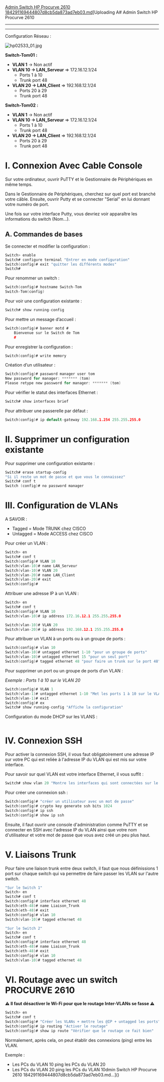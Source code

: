 [Admin Switch HP Procurve 2610 184291169444807d8cb5da873ad7eb03.md](https://github.com/user-attachments/files/19849878/Admin.Switch.HP.Procurve.2610.184291169444807d8cb5da873ad7eb03.md)[Uploading A# Admin Switch HP Procurve 2610

---

---

Configuration Réseau : 

![hp02533_01.jpg](hp02533_01.jpg)

**Switch-Tom01 :** 

- **VLAN 1** → Non actif
- **VLAN 10 → LAN_Serveur** ⇒ 172.16.12.1/24
    - Ports 1 à 10
    - Trunk port 48
- **VLAN 20 → LAN_Client** ⇒ 192.168.12.1/24
    - Ports 20 à 29
    - Trunk port 48

**Switch-Tom02 :** 

- **VLAN 1** → Non actif
- **VLAN 10 → LAN_Serveur** ⇒ 172.16.12.1/24
    - Ports 1 à 10
    - Trunk port 48
- **VLAN 20 → LAN_Client** ⇒ 192.168.12.1/24
    - Ports 20 à 29
    - Trunk port 48

# I. Connexion Avec Cable Console

Sur votre ordinateur, ouvrir PuTTY et le Gestionnaire de Périphériques en même temps.

Dans le Gestionnaire de Périphériques, cherchez sur quel port est branché votre câble. Ensuite, ouvrir Putty et se connecter "Serial" en lui donnant votre numéro de port.

Une fois sur votre interface Putty, vous devriez voir apparaître les informations du switch (Nom…).

## A. Commandes de bases

Se connecter et modifier la configuration : 

```c
Switch> enable
Switch# configure terminal "Entrer en mode configuration"
Switch(config)# exit "quitter les différents modes"
Switch# 
```

Pour renommer un switch : 

```c
Switch(config)# hostname Switch-Tom
Switch-Tom(config)
```

Pour voir une configuration existante :

```c
Switch# show running-config 
```

Pour mettre un message d’accueil :

```c
Switch(config)# banner motd #
	Bienvenue sur le Switch de Tom
	#
```

Pour enregistrer la configuration : 

```c
Switch(config)# write memory
```

Création d’un utilisateur : 

```c
Switch(config)# password manager user tom
New password for manager: ******* (tom)
Please retype new password for manager: ******* (tom)

```

Pour vérifier le statut des interfaces Ethernet : 

```c
Switch# show interfaces brief
```

Pour attribuer une passerelle par défaut : 

```c
Switch(config)# ip default-gateway 192.168.1.254 255.255.255.0
```

# II. Supprimer un configuration existante

Pour supprimer une configuration existante : 

```c
Switch# erase startup-config
"Si il reste un mot de passe et que vous le connaissez"
Switch# conf t
Switch (config)# no password manager
```

# III. Configuration de VLANs

A SAVOIR : 

- Tagged = Mode TRUNK chez CISCO
- Untagged = Mode ACCESS chez CISCO

Pour créer un VLAN : 

```c
Switch> en
Switch# conf t
Switch(config)# VLAN 10
Switch(vlan-10)# name LAN_Serveur
Switch(vlan-10)# VLAN 20
Switch(vlan-20)# name LAN_Client
Switch(vlan-20)# exit
Switch(config)#

```

Attribuer une adresse IP à un VLAN : 

```c
Switch> en
Switch# conf t
Switch(config)# VLAN 10
Switch(vlan-10)# ip address 172.16.12.1 255.255.255.0

Switch(vlan-10)# VLAN 20
Switch(vlan-20)# ip address 192.168.12.1 255.255.255.0
```

Pour attribuer un VLAN à un ports ou à un groupe de ports : 

```c
Switch(config)# vlan 10
Switch(vlan-10)# untagged ethernet 1-10 "pour un groupe de ports"
Switch(vlan-10)# untagged ethernet 15 "pour un seul port"
Switch(config)# tagged ethernet 48 "pour faire un trunk sur le port 48"
```

Pour supprimer un port ou un groupe de ports d’un VLAN :

*Exemple : Ports 1 à 10 sur le VLAN 20* 

```c
Switch(config)# VLAN 1
Switch(vlan-1)# untagged ethernet 1-10 "Met les ports 1 à 10 sur le VLAN natif"
Switch(vlan-1)# exit
Switch(config)# ex
Switch# show running-config "Affiche la configuration"
```

Configuration du mode DHCP sur les VLANS :

```c

```

# IV. Connexion SSH

Pour activer la connexion SSH, il vous faut obligatoirement une adresse IP sur votre PC qui est reliée à l'adresse IP du VLAN qui est mis sur votre interface.

Pour savoir sur quel VLAN est votre interface Ethernet, il vous suffit :

```c
Switch# show vlan 20 "Montre les interfaces qui sont connectées sur le VLAN 20"
```

Pour créer une connexion ssh : 

```c
Switch(config)# "créer un utilisateur avec un mot de passe"
Switch(config)# crypto key generate ssh bits 1024
Switch(config)# ip ssh
Switch(config)# show ip ssh

```

Ensuite, il faut ouvrir une console d'administration comme PuTTY et se connecter en SSH avec l'adresse IP du VLAN ainsi que votre nom d'utilisateur et votre mot de passe que vous avez créé un peu plus haut.

# V. Liaisons Trunk

Pour faire une liaison trunk entre deux switch, il faut que nous définissions 1 port sur chaque switch qui va permettre de faire passer les VLAN sur l'autre switch. 

```c
"Sur le Switch 1"
Switch> en
Switch# conf t
Switch(config)# interface ethernet 48
Switch(eth-48)# name Liaison_Trunk
Switch(eth-48)# exit
Switch(config)# vlan 10
Switch(vlan-10)# tagged ethernet 48
```

```c
"Sur le Switch 2"
Switch> en
Switch# conf t
Switch(config)# interface ethernet 48
Switch(eth-48)# name Liaison_Trunk
Switch(eth-48)# exit
Switch(config)# vlan 10
Switch(vlan-10)# tagged ethernet 48

```

# VI. Routage avec un switch PROCURVE 2610

**⚠️ Il faut désactiver le Wi-Fi pour que le routage Inter-VLANs se fasse ⚠️**

```c
Switch> en
Switch# conf t
Switch(config)# "Créer les VLANs + mettre les @IP + untagged les ports"
Switch(config)# ip routing "Activer le routage"
Switch(config)# show ip route "Vérifier que le routage ce fait bien"
```

Normalement, après cela, on peut établir des connexions (ping) entre les VLAN. 

Exemple : 

- Les PCs du VLAN 10 ping les PCs du VLAN 20
- Les PCs du VLAN 20 ping les PCs du VLAN 10dmin Switch HP Procurve 2610 184291169444807d8cb5da873ad7eb03.md…]()
